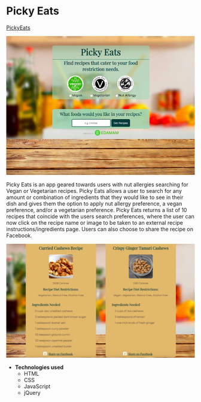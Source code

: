 # **Picky Eats**

[PickyEats](https://tarinpratt.github.io/PickyEats/)

![Picky Eats screenshot](/images/PickyEatsScreenShot.jpg)


Picky Eats is an app geared towards users with nut allergies searching for Vegan or Vegetarian recipes. Picky Eats allows a user to search for any amount or combination of ingredients that they would like to see in their dish and gives them the option to apply nut allergy preference, a vegan preference, and/or a vegetarian preference. 
Picky Eats returns a list of 10 recipes that coincide with the users search preferences, where the user can now click on the recipe name or image to be taken to an external recipe instructions/ingredients page. Users can also choose to share the recipe on Facebook.

![Picky Eats screenshot](/images/PickyEatsRecipes.jpg)

* **Technologies used**
    * HTML
    * CSS
    * JavaScript
    * jQuery